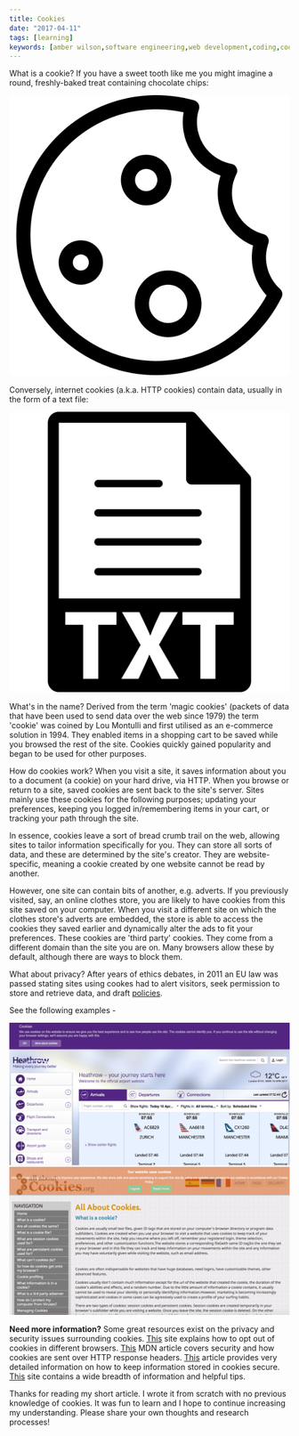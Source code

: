 ```yaml
---
title: Cookies
date: "2017-04-11"
tags: [learning]
keywords: [amber wilson,software engineering,web development,coding,cookies,memory]
---
```


<span class="underline">What is a cookie?</span> If you have a sweet tooth like me you might imagine a round, freshly-baked treat containing chocolate chips:

<img src="img/cookie.svg" class="svg__image--size" alt="cookie">

Conversely, internet cookies (a.k.a. HTTP cookies) contain data, usually in the form of a text file:

<img src="img/text.svg" class="svg__image--size" alt="text file">

<span class="underline">What's in the name?</span> Derived from the term 'magic cookies' (packets of data that have been used to send data over the web since 1979) the term 'cookie' was coined by Lou Montulli and first utilised as an e-commerce solution in 1994\. They enabled items in a shopping cart to be saved while you browsed the rest of the site. Cookies quickly gained popularity and began to be used for other purposes.

<span class="underline">How do cookies work?</span> When you visit a site, it saves information about you to a document (a cookie) on your hard drive, via HTTP. When you browse or return to a site, saved cookies are sent back to the site's server. Sites mainly use these cookies for the following purposes; updating your preferences, keeping you logged in/remembering items in your cart, or tracking your path through the site.

In essence, cookies leave a sort of bread crumb trail on the web, allowing sites to tailor information specifically for you. They can store all sorts of data, and these are determined by the site's creator. They are website-specific, meaning a cookie created by one website cannot be read by another.

However, one site can contain bits of another, e.g. adverts. If you previously visited, say, an online clothes store, you are likely to have cookies from this site saved on your computer. When you visit a different site on which the clothes store's adverts are embedded, the store is able to access the cookies they saved earlier and dynamically alter the ads to fit your preferences. These cookies are 'third party' cookies. They come from a different domain than the site you are on. Many browsers allow these by default, although there are ways to block them.

<span class="underline">What about privacy?</span> After years of ethics debates, in 2011 an EU law was passed stating sites using cookes had to alert visitors, seek permission to store and retrieve data, and draft [policies](http://www.cim.co.uk/more/cookies/).

See the following examples -

<span class="image--smaller">[![cookies example](img/cookies2.png)](https://flic.kr/p/Tz2jHV) [![cookes example](img/cookies3.png)](https://flic.kr/p/StX1Dh)</span>

__Need more information?__ Some great resources exist on the privacy and security issues surrounding cookies. [This](http://www.cim.co.uk/more/cookies/) site explains how to opt out of cookies in different browsers. [This](https://developer.mozilla.org/en-US/docs/Web/HTTP/Cookies#SameSite_cookies) MDN article covers security and how cookies are sent over HTTP response headers. [This](http://resources.infosecinstitute.com/securing-cookies-httponly-secure-flags/#gref) article provides very detailed information on how to keep information stored in cookies secure. [This](http://www.whatarecookies.com/) site contains a wide breadth of information and helpful tips.

Thanks for reading my short article. I wrote it from scratch with no previous knowledge of cookies. It was fun to learn and I hope to continue increasing my understanding. Please share your own thoughts and research processes!